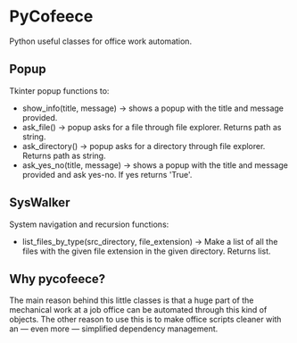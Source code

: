 # PyCofeece
Python useful classes for office work automation.


## Popup
Tkinter popup functions to:
- show_info(title, message) -> shows a popup with the title and message provided.
- ask_file() -> popup asks for a file through file explorer. Returns path as string.
- ask_directory() -> popup asks for a directory through file explorer. Returns path as string.
- ask_yes_no(title, message) -> shows a popup with the title and message provided and ask yes-no. If yes returns 'True'.


## SysWalker
System navigation and recursion functions:
- list_files_by_type(src_directory, file_extension) -> Make a list of all the files with the given file extension in the given directory. Returns list.


## Why pycofeece?
The main reason behind this little classes is that a huge part of the mechanical work at a job office can be automated through this kind of objects.
The other reason to use this is to make office scripts cleaner with an — even more — simplified dependency management.
